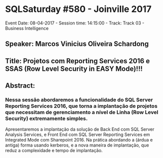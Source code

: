 # SQLSaturday #580 - Joinville 2017
Event Date: 08-04-2017 - Session time: 14:15:00 - Track: Track 03 - Business Intelligence
## Speaker: Marcos Vinicius Oliveira Schardong
## Title: Projetos com Reporting Services 2016 e SSAS (Row Level Security in EASY Mode)!!!
## Abstract:
### Nessa sessão abordaremos a funcionalidade do SQL Server Reporting Services 2016, que torna a implantação de projetos que necessitam de gerenciamento a nível de Linha (Row Level Security) extremamente simples.
Apresentaremos a implantação da solução de Back End com SQL Server Analysis Services, e Front End com SQL Server Reporting Services em Integrated Mode com Sharepoint 2016. Na prática abordando a (árdua e antiga) forma usando kerberos, e a nova maneira de implantação, que reduz a complexidade e tempo de implantação.

